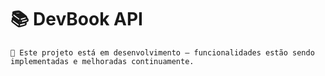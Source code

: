 # 📚 DevBook API

    🚧 Este projeto está em desenvolvimento — funcionalidades estão sendo implementadas e melhoradas continuamente.